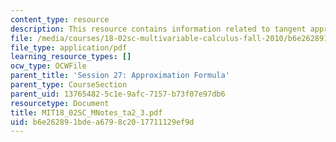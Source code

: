 ```yaml
---
content_type: resource
description: This resource contains information related to tangent approximation.
file: /media/courses/18-02sc-multivariable-calculus-fall-2010/b6e262891bdea6798c2017711129ef9d_MIT18_02SC_MNotes_ta2_3.pdf
file_type: application/pdf
learning_resource_types: []
ocw_type: OCWFile
parent_title: 'Session 27: Approximation Formula'
parent_type: CourseSection
parent_uid: 13765482-5c1e-9afc-7157-b73f07e97db6
resourcetype: Document
title: MIT18_02SC_MNotes_ta2_3.pdf
uid: b6e26289-1bde-a679-8c20-17711129ef9d
---
```

